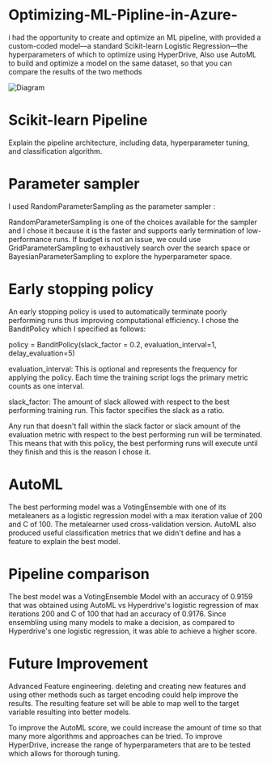 # Optimizing-ML-Pipline-in-Azure-
i had  the opportunity to create and optimize an ML pipeline, with  provided a custom-coded model—a standard Scikit-learn Logistic Regression—the hyperparameters of which to optimize using HyperDrive, Also use AutoML to build and optimize a model on the same dataset, so that you can compare the results of the two methods

![Diagram](https://user-images.githubusercontent.com/59172649/143721229-830f94d2-e4b1-473d-95a9-2c086826db9f.JPG)
# Scikit-learn Pipeline
Explain the pipeline architecture, including data, hyperparameter tuning, and classification algorithm.

# Parameter sampler

I used RandomParameterSampling as  the parameter sampler :

RandomParameterSampling is one of the choices available for the sampler and I chose it because it is the faster and supports early termination of low-performance runs. If budget is not an issue, we could use GridParameterSampling to exhaustively search over the search space or BayesianParameterSampling to explore the hyperparameter space.

# Early stopping policy

An early stopping policy is used to automatically terminate poorly performing runs thus improving computational efficiency. I chose the BanditPolicy which I specified as follows:

policy = BanditPolicy(slack_factor = 0.2, evaluation_interval=1, delay_evaluation=5)

evaluation_interval: This is optional and represents the frequency for applying the policy. Each time the training script logs the primary metric counts as one interval.

slack_factor: The amount of slack allowed with respect to the best performing training run. This factor specifies the slack as a ratio.

Any run that doesn't fall within the slack factor or slack amount of the evaluation metric with respect to the best performing run will be terminated. This means that with this policy, the best performing runs will execute until they finish and this is the reason I chose it.
# AutoML
The best performing model was a VotingEnsemble with one of its metaleaners as a logistic regression model with a max iteration value of 200 and C of 100. The metalearner used cross-validation version. AutoML also produced useful classification metrics that we didn't define and has a feature to explain the best model.
# Pipeline comparison
The best model was a VotingEnsemble Model with an accuracy of 0.9159 that was obtained using AutoML vs Hyperdrive's logistic regression of max iterations 200 and C of 100 that had an accuracy of 0.9176. Since ensembling using many models to make a decision, as compared to Hyperdrive's one logistic regression, it was able to achieve a higher score.
# Future Improvement
Advanced Feature engineering. deleting and creating new features and using other methods such as target encoding could help improve the results. The resulting feature set will be able to map well to the target variable resulting into better models.

To improve the AutoML score, we could increase the amount of time so that many more algorithms and approaches can be tried. To improve HyperDrive, increase the range of hyperparameters that are to be tested which allows for thorough tuning.
